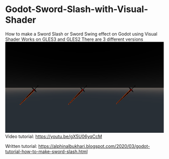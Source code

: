 # Godot-Sword-Slash-with-Visual-Shader
How to make a Sword Slash or Sword Swing effect on Godot using Visual Shader
Works on GLES3 and GLES2
There are 3 different versions
![Preview](preview.gif)
Video tutorial: https://youtu.be/gX5U06yqCcM

Written tutorial: https://alphinalbukhari.blogspot.com/2020/03/godot-tutorial-how-to-make-sword-slash.html
